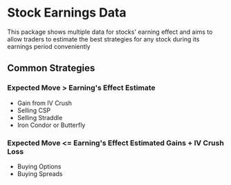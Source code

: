 # Stock Earnings Data

This package shows multiple data for stocks' earning effect and aims to allow traders to estimate the best strategies for any stock during its earnings period conveniently 

## Common Strategies 

### Expected Move > Earning's Effect Estimate

- Gain from IV Crush
- Selling CSP
- Selling Straddle
- Iron Condor or Butterfly

### Expected Move <= Earning's Effect Estimated Gains + IV Crush Loss

- Buying Options
- Buying Spreads


